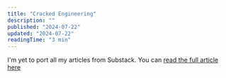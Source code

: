 ```yaml
---
title: "Cracked Engineering"
description: ""
published: "2024-07-22"
updated: "2024-07-22"
readingTime: "3 min"
---
```


I'm yet to port all my articles from Substack. You can [read the full article here](https://writing.marcelo.app/p/cracked-engineering)